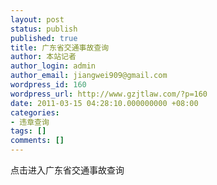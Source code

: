 ```yaml
---
layout: post
status: publish
published: true
title: 广东省交通事故查询
author: 本站记者
author_login: admin
author_email: jiangwei909@gmail.com
wordpress_id: 160
wordpress_url: http://www.gzjtlaw.com/?p=160
date: 2011-03-15 04:28:10.000000000 +08:00
categories:
- 违章查询
tags: []
comments: []
---
```

点击进入广东省交通事故查询
